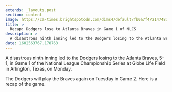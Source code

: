 ```yaml
--- 
extends: _layouts.post 
section: content 
image: https://ca-times.brightspotcdn.com/dims4/default/fb0a7f4/2147483647/strip/true/crop/2521x1324+479+162/resize/1200x630!/quality/90/?url=https%3A%2F%2Fcalifornia-times-brightspot.s3.amazonaws.com%2F48%2Fae%2F2a5d2ff14fcf8b377cfe07411edf%2Fla-photos-1staff-630621-sp-dodgers-18-rcg.JPG 
title: > 
  Recap: Dodgers lose to Atlanta Braves in Game 1 of NLCS 
description: > 
  A disastrous ninth inning led to the Dodgers losing to the Atlanta Braves, 5-1, in Game 1 of the National League Championship Series at Globe Life Field in Arlington, Texas, on Monday.The Dodgers will play the Braves again on Tuesday in Game 2.Here is a recap of the game. 
date: 1602563767.178763 
--- 
```

A disastrous ninth inning led to the Dodgers losing to the Atlanta Braves, 5-1, in Game 1 of the National League Championship Series at Globe Life Field in Arlington, Texas, on Monday.

The Dodgers will play the Braves again on Tuesday in Game 2. Here is a recap of the game.